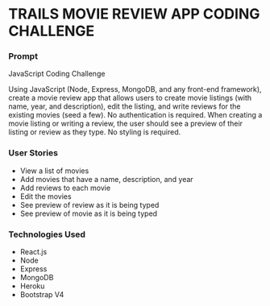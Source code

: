 # TRAILS MOVIE REVIEW APP CODING CHALLENGE

### Prompt
JavaScript Coding Challenge

Using JavaScript (Node, Express, MongoDB, and any front-end framework), create a movie review app that allows users to create movie listings (with name, year, and description), edit the listing, and write reviews for the existing movies (seed a few). No authentication is required. When creating a movie listing or writing a review, the user should see a preview of their listing or review as they type. No styling is required.


### User Stories
* View a list of movies
* Add movies that have a name, description, and year
* Add reviews to each movie
* Edit the movies
* See preview of review as it is being typed
* See preview of movie as it is being typed

### Technologies Used
* React.js
* Node
* Express
* MongoDB
* Heroku
* Bootstrap V4

